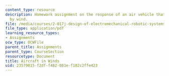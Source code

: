 ```yaml
---
content_type: resource
description: Homework assignment on the response of an air vehicle that is being buffeted
  by wind.
file: /media/courses/2-017j-design-of-electromechanical-robotic-systems-fall-2009/23579815f2dff482081ef182c2ffe423_MIT2_017JF09_p22.pdf
file_type: application/pdf
learning_resource_types:
- Assignments
ocw_type: OCWFile
parent_title: Assignments
parent_type: CourseSection
resourcetype: Document
title: Aircraft in Winds
uid: 23579815-f2df-f482-081e-f182c2ffe423
---
```

